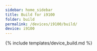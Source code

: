 ```yaml
---
sidebar: home_sidebar
title: Build for i9100
folder: build
permalink: /devices/i9100/build/
device: i9100
---
```

{% include templates/device_build.md %}
